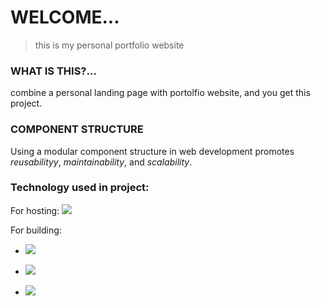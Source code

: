 # WELCOME...
> this is my personal portfolio website

### WHAT IS THIS?...
combine a personal landing page with portolfio website, and you get this project.

### COMPONENT STRUCTURE
Using a modular component structure in web development promotes _reusabilityy_, _maintainability_, and _scalability_.


### Technology used in project:
For hosting: <img src="{[BadgeURLHere](https://img.shields.io/badge/GitHub%20Pages-222222?style=for-the-badge&logo=GitHub%20Pages&logoColor=white
)https://img.shields.io/badge/GitHub%20Pages-222222?style=for-the-badge&logo=GitHub%20Pages&logoColor=white
}"/>

For building:
<!-- html badge --> 
* <img src="{[BadgeURLHere](https://img.shields.io/badge/HTML5-E34F26?style=for-the-badge&logo=html5&logoColor=white
)https://img.shields.io/badge/HTML5-E34F26?style=for-the-badge&logo=html5&logoColor=white
}" />
<!-- css badge --> 
* <img src="{[BadgeURLHere](https://img.shields.io/badge/CSS3-1572B6?style=for-the-badge&logo=css3&logoColor=white
)https://img.shields.io/badge/CSS3-1572B6?style=for-the-badge&logo=css3&logoColor=white
}" />
<!-- javascript badge --> 
* <img src="{[BadgeURLHere](https://img.shields.io/badge/JavaScript-323330?style=for-the-badge&logo=javascript&logoColor=F7DF1E
)https://img.shields.io/badge/JavaScript-323330?style=for-the-badge&logo=javascript&logoColor=F7DF1E
}" />

